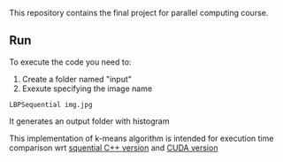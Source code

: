 This repository contains the final project for parallel computing course.

## Run
To execute the code you need to:
1. Create a folder named "input"
2. Exexute specifying the image name
```
LBPSequential img.jpg
```
It generates an output folder with histogram

This implementation of k-means algorithm is intended for execution time comparison wrt 
[squential C++ version](https://github.com/MarcoSolarino/LBPSequential/tree/master) and 
[CUDA version](https://github.com/daikon899/LBP_CUDA)
